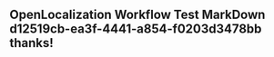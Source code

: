 <properties
ms.topic="hero-topic"
ms.test1="hero-topic"
ms.test2="test"/>

## OpenLocalization Workflow Test MarkDown d12519cb-ea3f-4441-a854-f0203d3478bb thanks!
